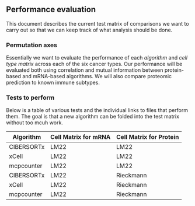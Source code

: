 ## Performance evaluation

This document describes the current test matrix of comparisons we want to carry out so that we can keep track of what analysis should be done.

### Permutation axes
Essentially we want to evaluate the performance of each *algorithm* and *cell type matrix* across each of the six cancer types. Our performance will be evaluated both using correlation and mutual information between protein-based and mRNA-based algorithms. We will also compare proteomic prediction to known immune subtypes.

### Tests to perform

Below is a table of various tests and the individual links to files that perform them. The goal is that a new algorithm can be folded into the test matrix without too mcuh work.

| Algorithm | Cell Matrix for mRNA | Cell Matrix for Protein |
| --- | --- | --- |
| CIBERSORTx | LM22 | LM22  |
| xCell | LM22 | LM22 |
| mcpcounter | LM22 | LM22 |
| CIBERSORTx | LM22 | Rieckmann |
| xCell | LM22 | Rieckmann |
| mcpcounter |LM22 | Rieckmann |


